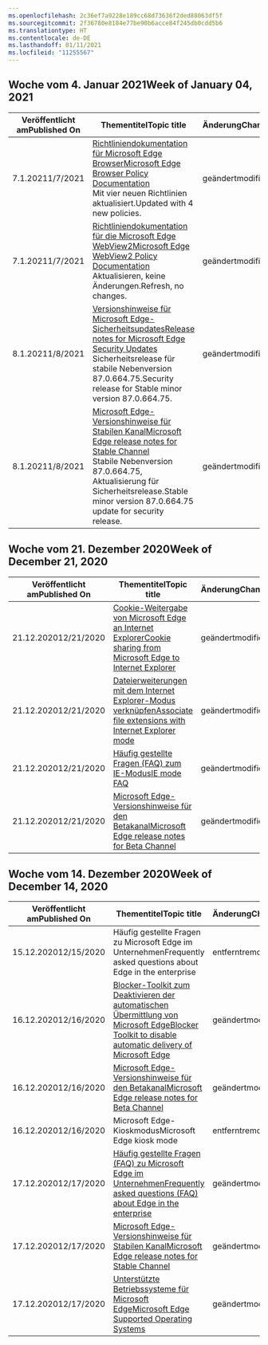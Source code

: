 ```yaml
---
ms.openlocfilehash: 2c36ef7a9228e189cc68d73636f2ded88063df5f
ms.sourcegitcommit: 2f36780e8184e77be90b6acce84f245db0cdd5b6
ms.translationtype: HT
ms.contentlocale: de-DE
ms.lasthandoff: 01/11/2021
ms.locfileid: "11255567"
---
```

<!-- This file is generated automatically each week. Changes made to this file will be overwritten.-->

## <span data-ttu-id="61534-101">Woche vom 4. Januar 2021</span><span class="sxs-lookup"><span data-stu-id="61534-101">Week of January 04, 2021</span></span>


| <span data-ttu-id="61534-102">Veröffentlicht am</span><span class="sxs-lookup"><span data-stu-id="61534-102">Published On</span></span> |<span data-ttu-id="61534-103">Thementitel</span><span class="sxs-lookup"><span data-stu-id="61534-103">Topic title</span></span> | <span data-ttu-id="61534-104">Änderung</span><span class="sxs-lookup"><span data-stu-id="61534-104">Change</span></span> |
|------|------------|--------|
| <span data-ttu-id="61534-105">7.1.2021</span><span class="sxs-lookup"><span data-stu-id="61534-105">1/7/2021</span></span> | [<span data-ttu-id="61534-106">Richtliniendokumentation für Microsoft Edge Browser</span><span class="sxs-lookup"><span data-stu-id="61534-106">Microsoft Edge Browser Policy Documentation</span></span>](/DeployEdge/microsoft-edge-policies)<br><span data-ttu-id="61534-107">Mit vier neuen Richtlinien aktualisiert.</span><span class="sxs-lookup"><span data-stu-id="61534-107">Updated with 4 new policies.</span></span> | <span data-ttu-id="61534-108">geändert</span><span class="sxs-lookup"><span data-stu-id="61534-108">modified</span></span> |
| <span data-ttu-id="61534-109">7.1.2021</span><span class="sxs-lookup"><span data-stu-id="61534-109">1/7/2021</span></span> | [<span data-ttu-id="61534-110">Richtliniendokumentation für die Microsoft Edge WebView2</span><span class="sxs-lookup"><span data-stu-id="61534-110">Microsoft Edge WebView2 Policy Documentation</span></span>](/DeployEdge/microsoft-edge-webview-policies)<br><span data-ttu-id="61534-111">Aktualisieren, keine Änderungen.</span><span class="sxs-lookup"><span data-stu-id="61534-111">Refresh, no changes.</span></span> | <span data-ttu-id="61534-112">geändert</span><span class="sxs-lookup"><span data-stu-id="61534-112">modified</span></span> |
| <span data-ttu-id="61534-113">8.1.2021</span><span class="sxs-lookup"><span data-stu-id="61534-113">1/8/2021</span></span> | [<span data-ttu-id="61534-114">Versionshinweise für Microsoft Edge-Sicherheitsupdates</span><span class="sxs-lookup"><span data-stu-id="61534-114">Release notes for Microsoft Edge Security Updates</span></span>](/DeployEdge/microsoft-edge-relnotes-security)<br><span data-ttu-id="61534-115">Sicherheitsrelease für stabile Nebenversion 87.0.664.75.</span><span class="sxs-lookup"><span data-stu-id="61534-115">Security release for Stable minor version 87.0.664.75.</span></span> | <span data-ttu-id="61534-116">geändert</span><span class="sxs-lookup"><span data-stu-id="61534-116">modified</span></span> |
| <span data-ttu-id="61534-117">8.1.2021</span><span class="sxs-lookup"><span data-stu-id="61534-117">1/8/2021</span></span> | [<span data-ttu-id="61534-118">Microsoft Edge-Versionshinweise für Stabilen Kanal</span><span class="sxs-lookup"><span data-stu-id="61534-118">Microsoft Edge release notes for Stable Channel</span></span>](/DeployEdge/microsoft-edge-relnote-stable-channel)<br><span data-ttu-id="61534-119">Stabile Nebenversion 87.0.664.75, Aktualisierung für Sicherheitsrelease.</span><span class="sxs-lookup"><span data-stu-id="61534-119">Stable minor version 87.0.664.75 update for security release.</span></span> | <span data-ttu-id="61534-120">geändert</span><span class="sxs-lookup"><span data-stu-id="61534-120">modified</span></span> |


## <span data-ttu-id="61534-121">Woche vom 21. Dezember 2020</span><span class="sxs-lookup"><span data-stu-id="61534-121">Week of December 21, 2020</span></span>


| <span data-ttu-id="61534-122">Veröffentlicht am</span><span class="sxs-lookup"><span data-stu-id="61534-122">Published On</span></span> |<span data-ttu-id="61534-123">Thementitel</span><span class="sxs-lookup"><span data-stu-id="61534-123">Topic title</span></span> | <span data-ttu-id="61534-124">Änderung</span><span class="sxs-lookup"><span data-stu-id="61534-124">Change</span></span> |
|------|------------|--------|
| <span data-ttu-id="61534-125">21.12.2020</span><span class="sxs-lookup"><span data-stu-id="61534-125">12/21/2020</span></span> | [<span data-ttu-id="61534-126">Cookie-Weitergabe von Microsoft Edge an Internet Explorer</span><span class="sxs-lookup"><span data-stu-id="61534-126">Cookie sharing from Microsoft Edge to Internet Explorer</span></span>](/DeployEdge/edge-ie-mode-add-guidance-cookieshare) | <span data-ttu-id="61534-127">geändert</span><span class="sxs-lookup"><span data-stu-id="61534-127">modified</span></span> |
| <span data-ttu-id="61534-128">21.12.2020</span><span class="sxs-lookup"><span data-stu-id="61534-128">12/21/2020</span></span> | [<span data-ttu-id="61534-129">Dateierweiterungen mit dem Internet Explorer-Modus verknüpfen</span><span class="sxs-lookup"><span data-stu-id="61534-129">Associate file extensions with Internet Explorer mode</span></span>](/DeployEdge/edge-ie-mode-add-guidance-filetype-associations) | <span data-ttu-id="61534-130">geändert</span><span class="sxs-lookup"><span data-stu-id="61534-130">modified</span></span> |
| <span data-ttu-id="61534-131">21.12.2020</span><span class="sxs-lookup"><span data-stu-id="61534-131">12/21/2020</span></span> | [<span data-ttu-id="61534-132">Häufig gestellte Fragen (FAQ) zum IE-Modus</span><span class="sxs-lookup"><span data-stu-id="61534-132">IE mode FAQ</span></span>](/DeployEdge/edge-ie-mode-faq) | <span data-ttu-id="61534-133">geändert</span><span class="sxs-lookup"><span data-stu-id="61534-133">modified</span></span> |
| <span data-ttu-id="61534-134">21.12.2020</span><span class="sxs-lookup"><span data-stu-id="61534-134">12/21/2020</span></span> | [<span data-ttu-id="61534-135">Microsoft Edge-Versionshinweise für den Betakanal</span><span class="sxs-lookup"><span data-stu-id="61534-135">Microsoft Edge release notes for Beta Channel</span></span>](/DeployEdge/microsoft-edge-relnote-beta-channel) | <span data-ttu-id="61534-136">geändert</span><span class="sxs-lookup"><span data-stu-id="61534-136">modified</span></span> |


## <span data-ttu-id="61534-137">Woche vom 14. Dezember 2020</span><span class="sxs-lookup"><span data-stu-id="61534-137">Week of December 14, 2020</span></span>


| <span data-ttu-id="61534-138">Veröffentlicht am</span><span class="sxs-lookup"><span data-stu-id="61534-138">Published On</span></span> |<span data-ttu-id="61534-139">Thementitel</span><span class="sxs-lookup"><span data-stu-id="61534-139">Topic title</span></span> | <span data-ttu-id="61534-140">Änderung</span><span class="sxs-lookup"><span data-stu-id="61534-140">Change</span></span> |
|------|------------|--------|
| <span data-ttu-id="61534-141">15.12.2020</span><span class="sxs-lookup"><span data-stu-id="61534-141">12/15/2020</span></span> | <span data-ttu-id="61534-142">Häufig gestellte Fragen zu Microsoft Edge im Unternehmen</span><span class="sxs-lookup"><span data-stu-id="61534-142">Frequently asked questions about Edge in the enterprise</span></span> | <span data-ttu-id="61534-143">entfernt</span><span class="sxs-lookup"><span data-stu-id="61534-143">removed</span></span> |
| <span data-ttu-id="61534-144">16.12.2020</span><span class="sxs-lookup"><span data-stu-id="61534-144">12/16/2020</span></span> | [<span data-ttu-id="61534-145">Blocker-Toolkit zum Deaktivieren der automatischen Übermittlung von Microsoft Edge</span><span class="sxs-lookup"><span data-stu-id="61534-145">Blocker Toolkit to disable automatic delivery of Microsoft Edge</span></span>](/DeployEdge/microsoft-edge-blocker-toolkit) | <span data-ttu-id="61534-146">geändert</span><span class="sxs-lookup"><span data-stu-id="61534-146">modified</span></span> |
| <span data-ttu-id="61534-147">16.12.2020</span><span class="sxs-lookup"><span data-stu-id="61534-147">12/16/2020</span></span> | [<span data-ttu-id="61534-148">Microsoft Edge-Versionshinweise für den Betakanal</span><span class="sxs-lookup"><span data-stu-id="61534-148">Microsoft Edge release notes for Beta Channel</span></span>](/DeployEdge/microsoft-edge-relnote-beta-channel) | <span data-ttu-id="61534-149">geändert</span><span class="sxs-lookup"><span data-stu-id="61534-149">modified</span></span> |
| <span data-ttu-id="61534-150">16.12.2020</span><span class="sxs-lookup"><span data-stu-id="61534-150">12/16/2020</span></span> | <span data-ttu-id="61534-151">Microsoft Edge-Kioskmodus</span><span class="sxs-lookup"><span data-stu-id="61534-151">Microsoft Edge kiosk mode</span></span> | <span data-ttu-id="61534-152">entfernt</span><span class="sxs-lookup"><span data-stu-id="61534-152">removed</span></span> |
| <span data-ttu-id="61534-153">17.12.2020</span><span class="sxs-lookup"><span data-stu-id="61534-153">12/17/2020</span></span> | [<span data-ttu-id="61534-154">Häufig gestellte Fragen (FAQ) zu Microsoft Edge im Unternehmen</span><span class="sxs-lookup"><span data-stu-id="61534-154">Frequently asked questions (FAQ) about Edge in the enterprise</span></span>](/DeployEdge/faqs-edge-in-the-enterprise) | <span data-ttu-id="61534-155">geändert</span><span class="sxs-lookup"><span data-stu-id="61534-155">modified</span></span> |
| <span data-ttu-id="61534-156">17.12.2020</span><span class="sxs-lookup"><span data-stu-id="61534-156">12/17/2020</span></span> | [<span data-ttu-id="61534-157">Microsoft Edge-Versionshinweise für Stabilen Kanal</span><span class="sxs-lookup"><span data-stu-id="61534-157">Microsoft Edge release notes for Stable Channel</span></span>](/DeployEdge/microsoft-edge-relnote-stable-channel) | <span data-ttu-id="61534-158">geändert</span><span class="sxs-lookup"><span data-stu-id="61534-158">modified</span></span> |
| <span data-ttu-id="61534-159">17.12.2020</span><span class="sxs-lookup"><span data-stu-id="61534-159">12/17/2020</span></span> | [<span data-ttu-id="61534-160">Unterstützte Betriebssysteme für Microsoft Edge</span><span class="sxs-lookup"><span data-stu-id="61534-160">Microsoft Edge Supported Operating Systems</span></span>](/DeployEdge/microsoft-edge-supported-operating-systems) | <span data-ttu-id="61534-161">geändert</span><span class="sxs-lookup"><span data-stu-id="61534-161">modified</span></span> |
